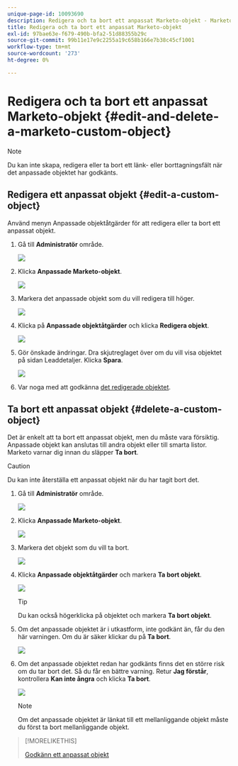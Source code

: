 ```yaml
---
unique-page-id: 10093690
description: Redigera och ta bort ett anpassat Marketo-objekt - Marketo Docs - produktdokumentation
title: Redigera och ta bort ett anpassat Marketo-objekt
exl-id: 97bae63e-f679-490b-bfa2-51d88355b29c
source-git-commit: 99b11e17e9c2255a19c658b166e7b38c45cf1001
workflow-type: tm+mt
source-wordcount: '273'
ht-degree: 0%

---
```


# Redigera och ta bort ett anpassat Marketo-objekt {#edit-and-delete-a-marketo-custom-object}

>[!NOTE]
>
>Du kan inte skapa, redigera eller ta bort ett länk- eller borttagningsfält när det anpassade objektet har godkänts.

## Redigera ett anpassat objekt {#edit-a-custom-object}

Använd menyn Anpassade objektåtgärder för att redigera eller ta bort ett anpassat objekt.

1. Gå till **Administratör** område.

   ![](assets/edit-and-delete-a-marketo-custom-object-1.png)

1. Klicka **Anpassade Marketo-objekt**.

   ![](assets/edit-and-delete-a-marketo-custom-object-2.png)

1. Markera det anpassade objekt som du vill redigera till höger.

   ![](assets/edit-and-delete-a-marketo-custom-object-3.png)

1. Klicka på **Anpassade objektåtgärder** och klicka **Redigera objekt**.

   ![](assets/edit-and-delete-a-marketo-custom-object-4.png)

1. Gör önskade ändringar. Dra skjutreglaget över om du vill visa objektet på sidan Leaddetaljer. Klicka **Spara**.

   ![](assets/edit-and-delete-a-marketo-custom-object-5.png)

1. Var noga med att godkänna [det redigerade objektet](/help/marketo/product-docs/administration/marketo-custom-objects/approve-a-custom-object.md).

## Ta bort ett anpassat objekt {#delete-a-custom-object}

Det är enkelt att ta bort ett anpassat objekt, men du måste vara försiktig. Anpassade objekt kan anslutas till andra objekt eller till smarta listor. Marketo varnar dig innan du släpper **Ta bort**.

>[!CAUTION]
>
>Du kan inte återställa ett anpassat objekt när du har tagit bort det.

1. Gå till **Administratör** område.

   ![](assets/edit-and-delete-a-marketo-custom-object-6.png)

1. Klicka **Anpassade Marketo-objekt**.

   ![](assets/edit-and-delete-a-marketo-custom-object-7.png)

1. Markera det objekt som du vill ta bort.

   ![](assets/edit-and-delete-a-marketo-custom-object-8.png)

1. Klicka **Anpassade objektåtgärder** och markera **Ta bort objekt**.

   ![](assets/edit-and-delete-a-marketo-custom-object-9.png)

   >[!TIP]
   >
   >Du kan också högerklicka på objektet och markera **Ta bort objekt**.

1. Om det anpassade objektet är i utkastform, inte godkänt än, får du den här varningen. Om du är säker klickar du på **Ta bort**.

   ![](assets/edit-and-delete-a-marketo-custom-object-10.png)

1. Om det anpassade objektet redan har godkänts finns det en större risk om du tar bort det. Så du får en bättre varning. Retur **Jag förstår**, kontrollera **Kan inte ångra** och klicka **Ta bort**.

   ![](assets/edit-and-delete-a-marketo-custom-object-11.png)

   >[!NOTE]
   >
   >Om det anpassade objektet är länkat till ett mellanliggande objekt måste du först ta bort mellanliggande objekt.

>[!MORELIKETHIS]
>
>[Godkänn ett anpassat objekt](/help/marketo/product-docs/administration/marketo-custom-objects/approve-a-custom-object.md)
